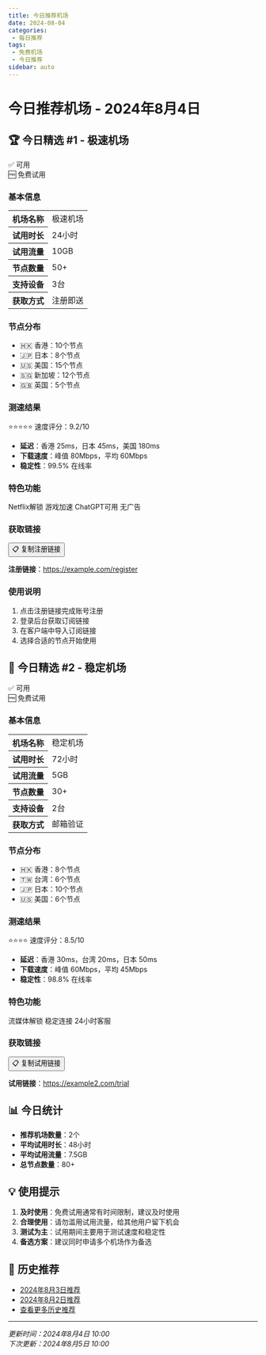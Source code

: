 ```yaml
---
title: 今日推荐机场
date: 2024-08-04
categories:
 - 每日推荐
tags:
 - 免费机场
 - 今日推荐
sidebar: auto
---
```


# 今日推荐机场 - 2024年8月4日

<div class="airport-card">

## 🏆 今日精选 #1 - 极速机场

<div class="status-indicator available">✅ 可用</div>
<div class="status-indicator trial">🆓 免费试用</div>

### 基本信息

<table class="airport-info-table">
<tr><th>机场名称</th><td>极速机场</td></tr>
<tr><th>试用时长</th><td>24小时</td></tr>
<tr><th>试用流量</th><td>10GB</td></tr>
<tr><th>节点数量</th><td>50+</td></tr>
<tr><th>支持设备</th><td>3台</td></tr>
<tr><th>获取方式</th><td>注册即送</td></tr>
</table>

### 节点分布
- 🇭🇰 香港：10个节点
- 🇯🇵 日本：8个节点  
- 🇺🇸 美国：15个节点
- 🇸🇬 新加坡：12个节点
- 🇬🇧 英国：5个节点

### 测速结果
<div class="rating-stars">
<span class="star">⭐⭐⭐⭐⭐</span>
<span class="rating-text">速度评分：9.2/10</span>
</div>

- **延迟**：香港 25ms，日本 45ms，美国 180ms
- **下载速度**：峰值 80Mbps，平均 60Mbps
- **稳定性**：99.5% 在线率

### 特色功能
<div class="airport-tags">
<span class="tag">Netflix解锁</span>
<span class="tag">游戏加速</span>
<span class="tag">ChatGPT可用</span>
<span class="tag">无广告</span>
</div>

### 获取链接
<button class="copy-btn" onclick="copyToClipboard('https://example.com/register')">
📋 复制注册链接
</button>

**注册链接**：https://example.com/register

### 使用说明
1. 点击注册链接完成账号注册
2. 登录后台获取订阅链接
3. 在客户端中导入订阅链接
4. 选择合适的节点开始使用

</div>

<div class="airport-card">

## 🥈 今日精选 #2 - 稳定机场

<div class="status-indicator available">✅ 可用</div>
<div class="status-indicator trial">🆓 免费试用</div>

### 基本信息

<table class="airport-info-table">
<tr><th>机场名称</th><td>稳定机场</td></tr>
<tr><th>试用时长</th><td>72小时</td></tr>
<tr><th>试用流量</th><td>5GB</td></tr>
<tr><th>节点数量</th><td>30+</td></tr>
<tr><th>支持设备</th><td>2台</td></tr>
<tr><th>获取方式</th><td>邮箱验证</td></tr>
</table>

### 节点分布
- 🇭🇰 香港：8个节点
- 🇹🇼 台湾：6个节点
- 🇯🇵 日本：10个节点
- 🇺🇸 美国：6个节点

### 测速结果
<div class="rating-stars">
<span class="star">⭐⭐⭐⭐</span>
<span class="rating-text">速度评分：8.5/10</span>
</div>

- **延迟**：香港 30ms，台湾 20ms，日本 50ms
- **下载速度**：峰值 60Mbps，平均 45Mbps
- **稳定性**：98.8% 在线率

### 特色功能
<div class="airport-tags">
<span class="tag">流媒体解锁</span>
<span class="tag">稳定连接</span>
<span class="tag">24小时客服</span>
</div>

### 获取链接
<button class="copy-btn" onclick="copyToClipboard('https://example2.com/trial')">
📋 复制试用链接
</button>

**试用链接**：https://example2.com/trial

</div>

## 📊 今日统计

- **推荐机场数量**：2个
- **平均试用时长**：48小时
- **平均试用流量**：7.5GB
- **总节点数量**：80+

## 💡 使用提示

1. **及时使用**：免费试用通常有时间限制，建议及时使用
2. **合理使用**：请勿滥用试用流量，给其他用户留下机会
3. **测试为主**：试用期间主要用于测试速度和稳定性
4. **备选方案**：建议同时申请多个机场作为备选

## 📅 历史推荐

- [2024年8月3日推荐](/blogs/daily/2024-08-03.html)
- [2024年8月2日推荐](/blogs/daily/2024-08-02.html)
- [查看更多历史推荐](/blogs/daily/archive.html)

---

*更新时间：2024年8月4日 10:00*  
*下次更新：2024年8月5日 10:00*

<script>
function copyToClipboard(text) {
  navigator.clipboard.writeText(text).then(function() {
    alert('链接已复制到剪贴板！');
  }, function(err) {
    console.error('复制失败: ', err);
  });
}
</script>
